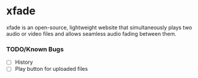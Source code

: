 # xfade
xfade is an open-source, lightweight website that simultaneously plays two audio or video files and allows seamless audio fading between them. 

### TODO/Known Bugs
- [ ] History
- [ ] Play button for uploaded files

